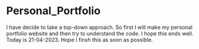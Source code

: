 # Personal_Portfolio
I have decide to take a top-down approach. 
So first I will make my personal portfolio website and then try to understand the code. 
I hope this ends well.
Today is 21-04-2023. Hope I finsh this as soon as possible. 